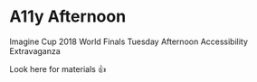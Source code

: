 # A11y Afternoon
Imagine Cup 2018 World Finals 
Tuesday Afternoon Accessibility Extravaganza

Look here for materials 👍
